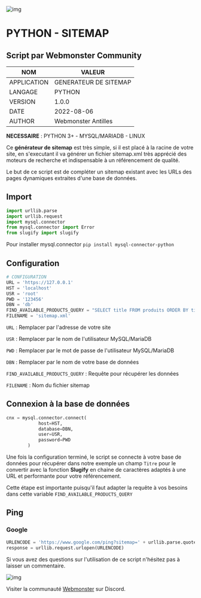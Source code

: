 ![img](https://jobboard.webmonster.tech/assets/images/webmonster/logo-dark@2x.png)
# PYTHON - SITEMAP
## Script par Webmonster Community

| NOM           | VALEUR                |
| ------------- | --------------------- |
| APPLICATION   | GENERATEUR DE SITEMAP |
| LANGAGE       | PYTHON                |
| VERSION       | 1.0.0                 |
| DATE          | 2022-08-06            |
| AUTHOR        | Webmonster Antilles   |

**NECESSAIRE** : PYTHON 3+ - MYSQL/MARIADB - LINUX

Ce **générateur de sitemap** est très simple, si il est placé à la racine de votre site, en s'executant il va générer un fichier sitemap.xml très apprécié des moteurs de recherche et indispensable à un référencement de qualité.

Le but de ce script est de compléter un sitemap existant avec les URLs des pages dynamiques extraites d'une base de données.

## Import

```python
import urllib.parse
import urllib.request
import mysql.connector
from mysql.connector import Error
from slugify import slugify
```
Pour installer mysql.connector
``pip install mysql-connector-python``

## Configuration

```python
# CONFIGURATION
URL = 'https://127.0.0.1'
HST = 'localhost'
USR = 'root'
PWD = '123456'
DBN = 'db'
FIND_AVAILABLE_PRODUCTS_QUERY = "SELECT title FROM produits ORDER BY title"
FILENAME = 'sitemap.xml'
```

``URL`` : Remplacer par l'adresse de votre site

``USR`` : Remplacer par le nom de l'utilisateur MySQL/MariaDB

``PWD`` : Remplacer par le mot de passe de l'utilisateur MySQL/MariaDB

``DBN`` : Remplacer par le nom de votre base de données

``FIND_AVAILABLE_PRODUCTS_QUERY`` : Requête pour récupérer les données

``FILENAME`` : Nom du fichier sitemap

## Connexion à la base de données

```python
cnx = mysql.connector.connect(
            host=HST,
            database=DBN,
            user=USR,
            password=PWD
        )
```
Une fois la configuration terminé, le script se connecte à votre base de données pour récupérer dans notre exemple un champ ``Titre`` pour le convertir avec la fonction **Slugify** en chaine de caractères adaptés à une URL et performante pour votre référencement.

Cette étape est importante puisqu'il faut adapter la requête à vos besoins dans cette variable ``FIND_AVAILABLE_PRODUCTS_QUERY``

## Ping

### Google
```python
URLENCODE = 'https://www.google.com/ping?sitemap=' + urllib.parse.quote_plus(URL + '/sitemap.xml')
response = urllib.request.urlopen(URLENCODE)
```

Si vous avez des questions sur l'utilisation de ce script n'hésitez pas à laisser un commentaire.

![img](https://jobboard.webmonster.tech/assets/images/webmonster/logo-dark.png)

Visiter la communauté [Webmonster](https://discord.gg/XU4g5WfH4R) sur Discord.
